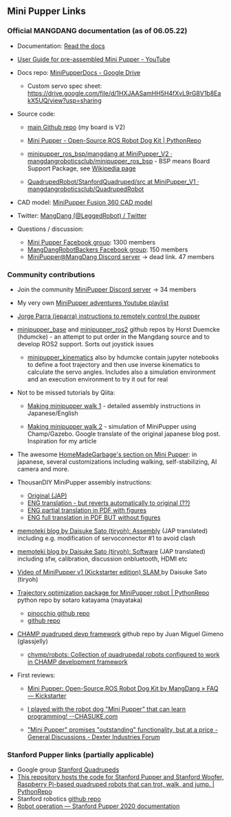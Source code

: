 ## Mini Pupper Links



### Official MANGDANG documentation (as of 06.05.22)

* Documentation: [Read the docs](https://minipupperdocs.readthedocs.io/en/latest/index.html)
* [User Guide for pre-assembled Mini Pupper - YouTube](https://www.youtube.com/watch?v=FRBh3URTuuI)
* Docs repo: [MiniPupperDocs - Google Drive](https://drive.google.com/drive/folders/17XOR7FHEMkts_zZtZtuQ-QxEJ68U8ZkW)
  * Custom servo spec sheet: https://drive.google.com/file/d/1HXJAASamHH5H4fXvL9rG8V1b8EakX5UQ/view?usp=sharing

* Source code: 
  * [main Github repo](https://github.com/mangdangroboticsclub/QuadrupedRobot) (my board is V2)
  * [Mini Pupper - Open-Source,ROS Robot Dog Kit | PythonRepo](https://pythonrepo.com/repo/mangdangroboticsclub-QuadrupedRobot-python-programming-with-hardware#releases)
  * [minipupper_ros_bsp/mangdang at MiniPupper_V2 · mangdangroboticsclub/minipupper_ros_bsp](https://github.com/mangdangroboticsclub/minipupper_ros_bsp/tree/MiniPupper_V2/mangdang) - BSP means Board Support Package, see [Wikipedia page](https://en.wikipedia.org/wiki/Board_support_package)

  * [QuadrupedRobot/StanfordQuadruped/src at MiniPupper_V1 · mangdangroboticsclub/QuadrupedRobot](https://github.com/mangdangroboticsclub/QuadrupedRobot/tree/MiniPupper_V1/StanfordQuadruped/src)

* CAD model: [MiniPupper Fusion 360 CAD model](https://myhub.autodesk360.com/ue2d9cf55/g/shares/SH9285eQTcf875d3c5392da49ebed9324f4d)
* Twitter: [MangDang (@LeggedRobot) / Twitter](https://twitter.com/LeggedRobot)
* Questions / discussion:
  * [Mini Pupper Facebook group](https://www.facebook.com/groups/519009562699751/): 1300 members
  * [MangDangRobotBackers Facebook group](https://www.facebook.com/groups/716473723088464/): 150 members
  * [MiniPupper@MangDang Discord server](https://discord.com/invite/xsMjEudK?fbclid=IwAR04CWquqMPCyH3n-hkC-oO9G_Fu_yfHCP6fKBTWdXpcK8Q3ou1n__xObdk) -> dead link. 47 members



### Community contributions

* Join the community [MiniPupper Discord server](https://discord.gg/RHnV5nsbNf) -> 34 members

* My very own [MiniPupper adventures Youtube playlist](https://www.youtube.com/playlist?list=PLVni6qNadAQQfQTUqRQIN8222_kW3dqIF)

* [Jorge Parra (jeparra) instructions to remotely control the pupper](./assets/sfw/Instructions_simple_command_pupper.txt)

* [minipupper_base](https://github.com/hdumcke/minipupper_base) and [minipupper_ros2](https://github.com/hdumcke/minipupper_ros2) github repos by Horst Duemcke (hdumcke) - an attempt to put order in the Mangdang source and to develop ROS2 support. Sorts out joystick issues

  * [minipupper_kinematics](https://github.com/hdumcke/minipupper_kinematics) also by hdumcke contain jupyter notebooks to define a foot trajectory and then use inverse kinematics to calculate the servo angles. Includes also a simulation environment and an execution environment to try it out for real 

* Not to be missed tutorials by Qiita:

  *  [Making minipupper walk 1](https://qiita.com/nisshan_/items/5f1a0953e9fd4afba5b5) - detailed assembly instructions in Japanese/English

  * [Making minipupper walk 2](https://qiita-com.translate.goog/nisshan_/items/fa4a4ab807c5e4bb1ff4?_x_tr_sl=auto&_x_tr_tl=en&_x_tr_hl=es) - simulation of MiniPupper using Champ/Gazebo. Google translate of the original japanese blog post. Inspiration for my article

* The awesome [HomeMadeGarbage's section on Mini Pupper](https://homemadegarbage-com.translate.goog/tag/%e3%83%9f%e3%83%8b%e3%81%b7%e3%81%b1?_x_tr_sl=auto&_x_tr_tl=en&_x_tr_hl=en-US&_x_tr_pto=wapp): in japanese, several customizations including walking, self-stabilizing, AI camera and more.

* ThousanDIY MiniPupper assembly instructions:
  * [Original (JAP)](https://note.com/tomorrow56/n/nf83edb723a08)
  * [ENG translation - but reverts automatically to original (??)](https://note-com.translate.goog/tomorrow56/n/nf83edb723a08?_x_tr_sl=auto&_x_tr_tl=en&_x_tr_hl=es)
  * [ENG partial translation in PDF with figures](./assets/web/MiniPupperThousanDIY_xs.pdf)
  * [ENG full translation in PDF BUT without figures](./assets/web/MiniPupperThousanDIY_xs_full_translation.pdf)

* [memoteki blog by Daisuke Sato (tiryoh): Assembly](https://memoteki-net.translate.goog/archives/4673?_x_tr_sl=auto&_x_tr_tl=en&_x_tr_hl=en&_x_tr_pto=wapp ) (JAP translated) including e.g. modification of servoconnector #1 to avoid clash  

* [memoteki blog by Daisuke Sato (tiryoh): Software](https://memoteki-net.translate.goog/archives/4772?_x_tr_sl=auto&_x_tr_tl=en&_x_tr_hl=en&_x_tr_pto=wapp) (JAP translated) including sfw, calibration, discussion onbluetooth, HDMI etc

* [Video of MiniPupper v1 (Kickstarter edition) SLAM ](https://www.youtube.com/watch?v=kyfAP2T9b2M) by Daisuke Sato (tiryoh)

* [Trajectory optimization package for MiniPupper robot | PythonRepo](https://pythonrepo.com/repo/mayataka-mini_pupper_trajopt-python-programming-with-hardware) python repo by sotaro katayama (mayataka)

  * [pinocchio github repo](https://github.com/stack-of-tasks/pinocchio/blob/master/README.md)
  * [github repo](https://github.com/mayataka/mini_pupper_trajopt)

* [CHAMP quadruped devp framework](https://github.com/chvmp) github repo by Juan Miguel Gimeno (glassjelly)

  * [chvmp/robots: Collection of quadrupedal robots configured to work in CHAMP development framework](https://github.com/chvmp/robots)

* First reviews:

  * [Mini Pupper: Open-Source,ROS Robot Dog Kit by MangDang » FAQ — Kickstarter](https://www.kickstarter.com/projects/336477435/mini-pupper-open-sourceros-robot-dog-kit/faqs)

  * [I played with the robot dog "Mini Pupper" that can learn programming! --CHASUKE.com](https://chasuke-com.translate.goog/minipupper/?_x_tr_sl=auto&_x_tr_tl=en&_x_tr_hl=es)

  * ["Mini Pupper" promises "outstanding" functionality, but at a price - General Discussions - Dexter Industries Forum](https://forum.dexterindustries.com/t/mini-pupper-promises-outstanding-functionality-but-at-a-price/8519)

    


### Stanford Pupper links (partially applicable)

* Google group [Stanford Quadrupeds](https://groups.google.com/g/stanford-quadrupeds)
* [This repository hosts the code for Stanford Pupper and Stanford Woofer, Raspberry Pi-based quadruped robots that can trot, walk, and jump. | PythonRepo](https://pythonrepo.com/repo/stanfordroboticsclub-StanfordQuadruped-python-programming-with-hardware)
* Stanford robotics [github repo]( https://github.com/stanfordroboticsclub/StanfordQuadruped)
* [Robot operation — Stanford Pupper 2020 documentation](https://pupper.readthedocs.io/en/latest/guide/operation.html#running-the-robot)
